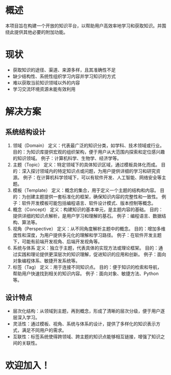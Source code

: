 # 概述
本项目旨在构建一个开放的知识平台，以帮助用户高效率地学习和获取知识。并围绕此提供其他必要的附加功能。
# 现状
- 获取知识的途径、渠道、来源多样，且其准确性不足
- 缺少结构性、系统性组织学习内容并学习知识的方式
- 难以获取当前知识领域以外的内容
- 学习交流环境资源未能有效利用
# 解决方案

## 系统结构设计
1. 领域（Domain）
定义：代表最广泛的知识分类，如学科、技术领域或行业。
目的：为知识库提供宏观的组织架构，便于用户从大范围内探索和定位感兴趣的知识领域。
例子：计算机科学、生物学、经济学等。
2. 主题（Topic）
定义：特定领域下的具体知识区域，通过模板具体化而成。
目的：深入探讨领域内的特定知识点或问题，为用户提供详细的学习和研究资源。
例子：在计算机科学领域下，可以有软件开发、人工智能、网络安全等主题。
3. 模板（Template）
定义：概念的集合，用于定义一个主题的结构和内容。
目的：为创建主题提供一套标准化的框架，确保知识内容的完整性和一致性。
例子：软件开发模板可能包括编程语言、软件设计模式、版本控制等概念。
4. 概念（Concept）
定义：构建知识的基本单元，是主题内容的基础。
目的：提供详细的知识点解析，是用户学习和理解的基石。
例子：编程语言、数据结构、算法等。
5. 视角（Perspective）
定义：从不同角度解析主题中的概念。
目的：增加多维度性和深度，为用户提供多元化的理解和学习路径。
例子：在软件开发主题下，可能有前端开发视角、后端开发视角等。
6. 系统与体系
定义：独立于主题，代表具体的实现方法或理论框架。
目的：通过实践和理论提供更深层次的知识理解，促进知识的应用和创新。
例子：面向对象编程体系、敏捷开发系统等。
7. 标签（Tag）
定义：用于连接不同知识点。
目的：便于知识的检索和导航，帮助用户快速找到相关的知识内容。
例子：面向对象、敏捷方法、Python等。
## 设计特点
- 层次化结构：从领域到主题，再到概念，形成了清晰的层次分级，便于用户逐层深入学习。
- 灵活性：通过模板、视角、系统与体系的设计，提供了多样化的知识表示方式，满足不同用户的需求。
- 互联性：标签系统使得跨领域、跨主题的知识点能够相互链接，增强了知识之间的关联性。

# 欢迎加入！
